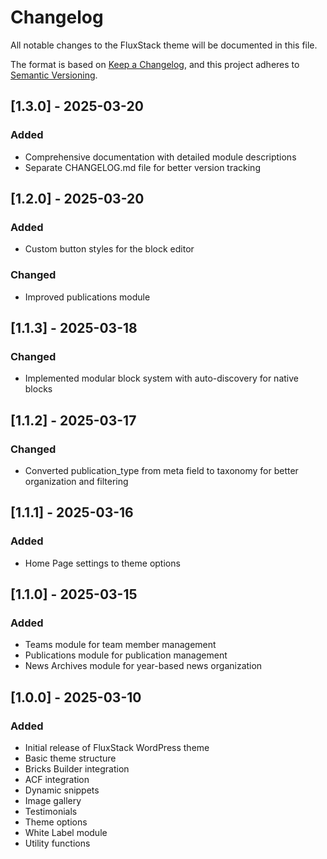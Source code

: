 # Changelog

All notable changes to the FluxStack theme will be documented in this file.

The format is based on [Keep a Changelog](https://keepachangelog.com/en/1.0.0/),
and this project adheres to [Semantic Versioning](https://semver.org/spec/v2.0.0.html).

## [1.3.0] - 2025-03-20
### Added
- Comprehensive documentation with detailed module descriptions
- Separate CHANGELOG.md file for better version tracking

## [1.2.0] - 2025-03-20
### Added
- Custom button styles for the block editor
### Changed
- Improved publications module

## [1.1.3] - 2025-03-18
### Changed
- Implemented modular block system with auto-discovery for native blocks

## [1.1.2] - 2025-03-17
### Changed
- Converted publication_type from meta field to taxonomy for better organization and filtering

## [1.1.1] - 2025-03-16
### Added
- Home Page settings to theme options

## [1.1.0] - 2025-03-15
### Added
- Teams module for team member management
- Publications module for publication management
- News Archives module for year-based news organization

## [1.0.0] - 2025-03-10
### Added
- Initial release of FluxStack WordPress theme
- Basic theme structure
- Bricks Builder integration
- ACF integration
- Dynamic snippets
- Image gallery
- Testimonials
- Theme options
- White Label module
- Utility functions
